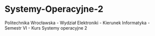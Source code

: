 # Systemy-Operacyjne-2
Politechnika Wrocławska - Wydział Elektroniki - Kierunek Informatyka - Semestr VI - Kurs Systemy operacyjne 2

